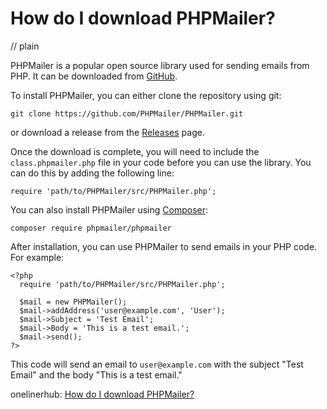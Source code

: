 # How do I download PHPMailer?
// plain

PHPMailer is a popular open source library used for sending emails from PHP. It can be downloaded from [GitHub](https://github.com/PHPMailer/PHPMailer).

To install PHPMailer, you can either clone the repository using git:
```
git clone https://github.com/PHPMailer/PHPMailer.git
```
or download a release from the [Releases](https://github.com/PHPMailer/PHPMailer/releases) page.

Once the download is complete, you will need to include the `class.phpmailer.php` file in your code before you can use the library. You can do this by adding the following line:
```
require 'path/to/PHPMailer/src/PHPMailer.php';
```

You can also install PHPMailer using [Composer](https://getcomposer.org/):
```
composer require phpmailer/phpmailer
```

After installation, you can use PHPMailer to send emails in your PHP code. For example:
```
<?php
  require 'path/to/PHPMailer/src/PHPMailer.php';

  $mail = new PHPMailer();
  $mail->addAddress('user@example.com', 'User');
  $mail->Subject = 'Test Email';
  $mail->Body = 'This is a test email.';
  $mail->send();
?>
```

This code will send an email to `user@example.com` with the subject "Test Email" and the body "This is a test email."

onelinerhub: [How do I download PHPMailer?](https://onelinerhub.com/phpmailer/how-do-i-download-phpmailer)